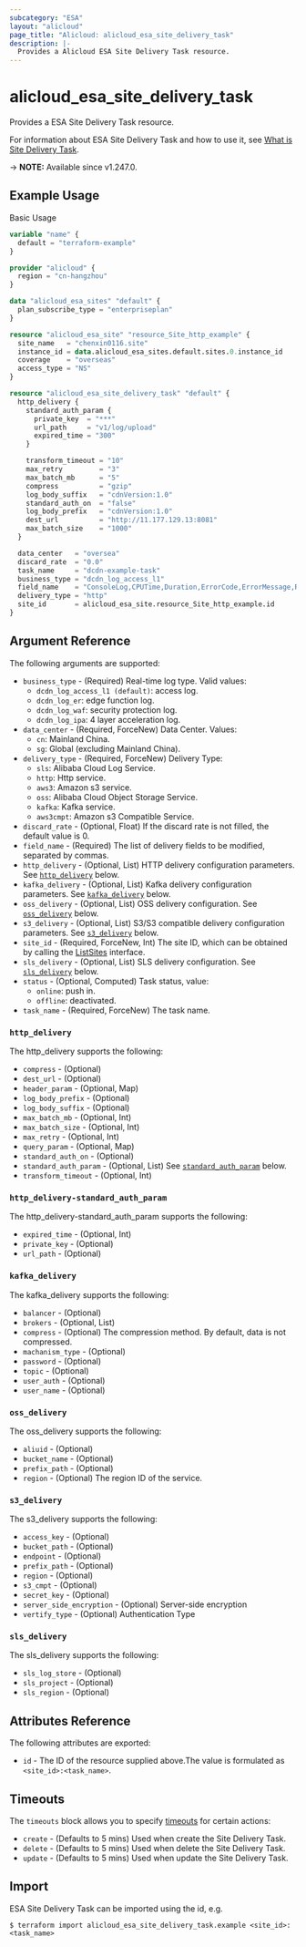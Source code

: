```yaml
---
subcategory: "ESA"
layout: "alicloud"
page_title: "Alicloud: alicloud_esa_site_delivery_task"
description: |-
  Provides a Alicloud ESA Site Delivery Task resource.
---
```


# alicloud_esa_site_delivery_task

Provides a ESA Site Delivery Task resource.



For information about ESA Site Delivery Task and how to use it, see [What is Site Delivery Task](https://next.api.alibabacloud.com/document/ESA/2024-09-10/CreateSiteDeliveryTask).

-> **NOTE:** Available since v1.247.0.

## Example Usage

Basic Usage

```terraform
variable "name" {
  default = "terraform-example"
}

provider "alicloud" {
  region = "cn-hangzhou"
}

data "alicloud_esa_sites" "default" {
  plan_subscribe_type = "enterpriseplan"
}

resource "alicloud_esa_site" "resource_Site_http_example" {
  site_name   = "chenxin0116.site"
  instance_id = data.alicloud_esa_sites.default.sites.0.instance_id
  coverage    = "overseas"
  access_type = "NS"
}

resource "alicloud_esa_site_delivery_task" "default" {
  http_delivery {
    standard_auth_param {
      private_key  = "***"
      url_path     = "v1/log/upload"
      expired_time = "300"
    }

    transform_timeout = "10"
    max_retry         = "3"
    max_batch_mb      = "5"
    compress          = "gzip"
    log_body_suffix   = "cdnVersion:1.0"
    standard_auth_on  = "false"
    log_body_prefix   = "cdnVersion:1.0"
    dest_url          = "http://11.177.129.13:8081"
    max_batch_size    = "1000"
  }

  data_center   = "oversea"
  discard_rate  = "0.0"
  task_name     = "dcdn-example-task"
  business_type = "dcdn_log_access_l1"
  field_name    = "ConsoleLog,CPUTime,Duration,ErrorCode,ErrorMessage,ResponseSize,ResponseStatus,RoutineName,ClientRequestID,LogTimestamp,FetchStatus,SubRequestID"
  delivery_type = "http"
  site_id       = alicloud_esa_site.resource_Site_http_example.id
}
```

## Argument Reference

The following arguments are supported:
* `business_type` - (Required) Real-time log type. Valid values:
  - `dcdn_log_access_l1 (default)`: access log.
  - `dcdn_log_er`: edge function log.
  - `dcdn_log_waf`: security protection log.
  - `dcdn_log_ipa`: 4 layer acceleration log.
* `data_center` - (Required, ForceNew) Data Center. Values:
  - `cn`: Mainland China.
  - `sg`: Global (excluding Mainland China).
* `delivery_type` - (Required, ForceNew) Delivery Type:
  - `sls`: Alibaba Cloud Log Service.
  - `http`: Http service.
  - `aws3`: Amazon s3 service.
  - `oss`: Alibaba Cloud Object Storage Service.
  - `kafka`: Kafka service.
  - `aws3cmpt`: Amazon s3 Compatible Service.
* `discard_rate` - (Optional, Float) If the discard rate is not filled, the default value is 0.
* `field_name` - (Required) The list of delivery fields to be modified, separated by commas.
* `http_delivery` - (Optional, List) HTTP delivery configuration parameters. See [`http_delivery`](#http_delivery) below.
* `kafka_delivery` - (Optional, List) Kafka delivery configuration parameters. See [`kafka_delivery`](#kafka_delivery) below.
* `oss_delivery` - (Optional, List) OSS delivery configuration. See [`oss_delivery`](#oss_delivery) below.
* `s3_delivery` - (Optional, List) S3/S3 compatible delivery configuration parameters. See [`s3_delivery`](#s3_delivery) below.
* `site_id` - (Required, ForceNew, Int) The site ID, which can be obtained by calling the [ListSites](https://help.aliyun.com/document_detail/2850189.html) interface.
* `sls_delivery` - (Optional, List) SLS delivery configuration. See [`sls_delivery`](#sls_delivery) below.
* `status` - (Optional, Computed) Task status, value:
  - `online`: push in.
  - `offline`: deactivated.
* `task_name` - (Required, ForceNew) The task name.

### `http_delivery`

The http_delivery supports the following:
* `compress` - (Optional) 
* `dest_url` - (Optional) 
* `header_param` - (Optional, Map) 
* `log_body_prefix` - (Optional) 
* `log_body_suffix` - (Optional) 
* `max_batch_mb` - (Optional, Int) 
* `max_batch_size` - (Optional, Int) 
* `max_retry` - (Optional, Int) 
* `query_param` - (Optional, Map) 
* `standard_auth_on` - (Optional) 
* `standard_auth_param` - (Optional, List)  See [`standard_auth_param`](#http_delivery-standard_auth_param) below.
* `transform_timeout` - (Optional, Int) 

### `http_delivery-standard_auth_param`

The http_delivery-standard_auth_param supports the following:
* `expired_time` - (Optional, Int) 
* `private_key` - (Optional) 
* `url_path` - (Optional) 

### `kafka_delivery`

The kafka_delivery supports the following:
* `balancer` - (Optional) 
* `brokers` - (Optional, List) 
* `compress` - (Optional) The compression method. By default, data is not compressed.
* `machanism_type` - (Optional) 
* `password` - (Optional) 
* `topic` - (Optional) 
* `user_auth` - (Optional) 
* `user_name` - (Optional) 

### `oss_delivery`

The oss_delivery supports the following:
* `aliuid` - (Optional) 
* `bucket_name` - (Optional) 
* `prefix_path` - (Optional) 
* `region` - (Optional) The region ID of the service.

### `s3_delivery`

The s3_delivery supports the following:
* `access_key` - (Optional) 
* `bucket_path` - (Optional) 
* `endpoint` - (Optional) 
* `prefix_path` - (Optional) 
* `region` - (Optional) 
* `s3_cmpt` - (Optional) 
* `secret_key` - (Optional) 
* `server_side_encryption` - (Optional) Server-side encryption
* `vertify_type` - (Optional) Authentication Type

### `sls_delivery`

The sls_delivery supports the following:
* `sls_log_store` - (Optional) 
* `sls_project` - (Optional) 
* `sls_region` - (Optional) 

## Attributes Reference

The following attributes are exported:
* `id` - The ID of the resource supplied above.The value is formulated as `<site_id>:<task_name>`.

## Timeouts

The `timeouts` block allows you to specify [timeouts](https://www.terraform.io/docs/configuration-0-11/resources.html#timeouts) for certain actions:
* `create` - (Defaults to 5 mins) Used when create the Site Delivery Task.
* `delete` - (Defaults to 5 mins) Used when delete the Site Delivery Task.
* `update` - (Defaults to 5 mins) Used when update the Site Delivery Task.

## Import

ESA Site Delivery Task can be imported using the id, e.g.

```shell
$ terraform import alicloud_esa_site_delivery_task.example <site_id>:<task_name>
```